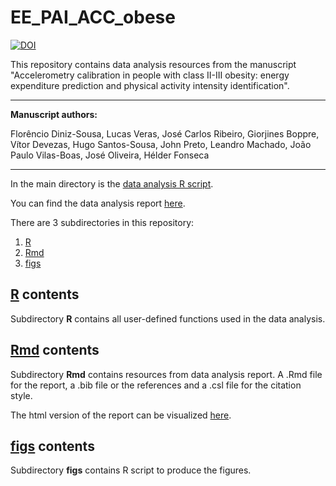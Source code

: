# EE_PAI_ACC_obese

[![DOI](https://zenodo.org/badge/DOI/10.5281/zenodo.2571450.svg)](https://doi.org/10.5281/zenodo.2571450)

This repository contains data analysis resources from the manuscript "Accelerometry calibration in people with class II-III obesity: energy expenditure prediction and physical activity intensity identification".

 ---

**Manuscript authors:**

Florêncio Diniz-Sousa, Lucas Veras, José Carlos Ribeiro, Giorjines Boppre, Vítor Devezas, Hugo Santos-Sousa, John Preto, Leandro Machado, João Paulo Vilas-Boas, José Oliveira, Hélder Fonseca

---

In the main directory is the [data analysis R script](analysis.R).

You can find the data analysis report [here](https://verasls.github.io/reports/EE_PAI_ACC_obese_data_analysis_report.html).

There are 3 subdirectories in this repository:

1. [R](R/)
2. [Rmd](Rmd/)
3. [figs](figs/)

## [R](R/) contents

Subdirectory **R** contains all user-defined functions used in the data analysis.

## [Rmd](Rmd/) contents

Subdirectory **Rmd** contains resources from data analysis report. A .Rmd file for the report, a .bib file or the references and a .csl file for the citation style. 

The html version of the report can be visualized [here](https://verasls.github.io/reports/EE_PAI_ACC_obese_data_analysis_report.html).

## [figs](figs/) contents

Subdirectory **figs** contains R script to produce the figures.